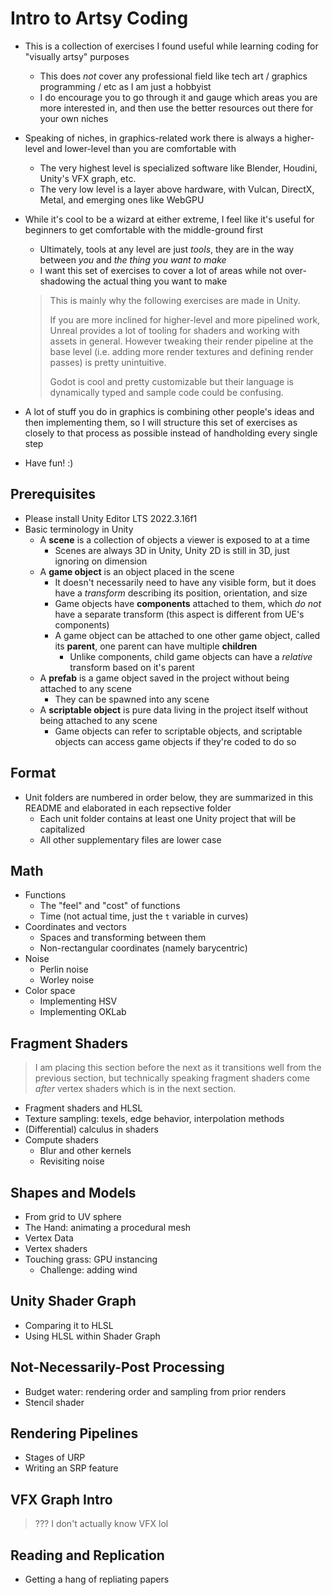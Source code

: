 # Intro to Artsy Coding
- This is a collection of exercises I found useful while learning coding for "visually artsy" purposes
  - This does *not* cover any professional field like tech art / graphics programming / etc as I am just a hobbyist
  - I do encourage you to go through it and gauge which areas you are more interested in, and then use the better resources out there for your own niches

- Speaking of niches, in graphics-related work there is always a higher-level and lower-level than you are comfortable with
  - The very highest level is specialized software like Blender, Houdini, Unity's VFX graph, etc.
  - The very low level is a layer above hardware, with Vulcan, DirectX, Metal, and emerging ones like WebGPU

- While it's cool to be a wizard at either extreme, I feel like it's useful for beginners to get comfortable with the middle-ground first
  - Ultimately, tools at any level are just *tools*, they are in the way between *you* and *the thing you want to make*
  - I want this set of exercises to cover a lot of areas while not over-shadowing the actual thing you want to make
  > This is mainly why the following exercises are made in Unity.
  > 
  > If you are more inclined for higher-level and more pipelined work, Unreal provides a lot of tooling for shaders and working with assets in general. However tweaking their render pipeline at the base level (i.e. adding more render textures and defining render passes) is pretty unintuitive.
  > 
  > Godot is cool and pretty customizable but their language is dynamically typed and sample code could be confusing.

- A lot of stuff you do in graphics is combining other people's ideas and then implementing them, so I will structure this set of exercises as closely to that process as possible instead of handholding every single step

- Have fun! :)

## Prerequisites
- Please install Unity Editor LTS 2022.3.16f1
- Basic terminology in Unity
  - A **scene** is a collection of objects a viewer is exposed to at a time
    - Scenes are always 3D in Unity, Unity 2D is still in 3D, just ignoring on dimension
  - A **game object** is an object placed in the scene
    - It doesn't necessarily need to have any visible form, but it does have a *transform* describing its position, orientation, and size
    - Game objects have **components** attached to them, which *do not* have a separate transform (this aspect is different from UE's components)
    - A game object can be attached to one other game object, called its **parent**, one parent can have multiple **children**
      - Unlike components, child game objects can have a *relative* transform based on it's parent
  - A **prefab** is a game object saved in the project without being attached to any scene
    - They can be spawned into any scene
  - A **scriptable object** is pure data living in the project itself without being attached to any scene
    - Game objects can refer to scriptable objects, and scriptable objects can access game objects if they're coded to do so

## Format
- Unit folders are numbered in order below, they are summarized in this README and elaborated in each repsective folder
  - Each unit folder contains at least one Unity project that will be capitalized
  - All other supplementary files are lower case

## Math
- Functions
  - The "feel" and "cost" of functions
  - Time (not actual time, just the `t` variable in curves)
- Coordinates and vectors
  - Spaces and transforming between them
  - Non-rectangular coordinates (namely barycentric)
- Noise
  - Perlin noise
  - Worley noise
- Color space
  - Implementing HSV
  - Implementing OKLab

## Fragment Shaders

> I am placing this section before the next as it transitions well from the previous section, but technically speaking fragment shaders come *after* vertex shaders which is in the next section.

- Fragment shaders and HLSL
- Texture sampling: texels, edge behavior, interpolation methods
- (Differential) calculus in shaders
- Compute shaders
  - Blur and other kernels
  - Revisiting noise

## Shapes and Models
- From grid to UV sphere
- The Hand: animating a procedural mesh
- Vertex Data
- Vertex shaders
- Touching grass: GPU instancing
  - Challenge: adding wind

## Unity Shader Graph
- Comparing it to HLSL
- Using HLSL within Shader Graph

## Not-Necessarily-Post Processing
- Budget water: rendering order and sampling from prior renders
- Stencil shader

## Rendering Pipelines
- Stages of URP
- Writing an SRP feature

## VFX Graph Intro
> ??? I don't actually know VFX lol

## Reading and Replication
- Getting a hang of repliating papers
